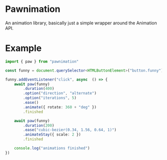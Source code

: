 # Pawnimation
An animation library, basically just a simple wrapper around the Animation API.

# Example
```ts
import { paw } from "pawnimation"

const funny = document.querySelector<HTMLButtonElement>("button.funny")!

funny.addEventListener("click", async  () => {
	await paw(funny)
		.duration(400)
		.option("direction", "alternate")
		.option("iterations", 5)
		.ease()
		.animate({ rotate: 360 + "deg" })
		.finished

	await paw(funny)
		.duration(200)
		.ease("cubic-bezier(0.34, 1.56, 0.64, 1)")
		.animateStay({ scale: 2 })
		.finished

	console.log("animations finished")
})

```
